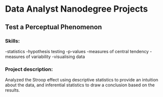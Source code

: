 # Data Analyst Nanodegree Projects
## Test a Perceptual Phenomenon
### Skills: 
-statistics 
-hypothesis testing 
-p-values 
-measures of central tendency 
-measures of variability 
-visualising data
### Project description:
Analyzed the Stroop effect using descriptive statistics to provide an intuition about the data, and inferential statistics to draw a conclusion based on the results.
